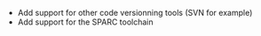 + Add support for other code versionning tools (SVN for example)
+ Add support for the SPARC toolchain

